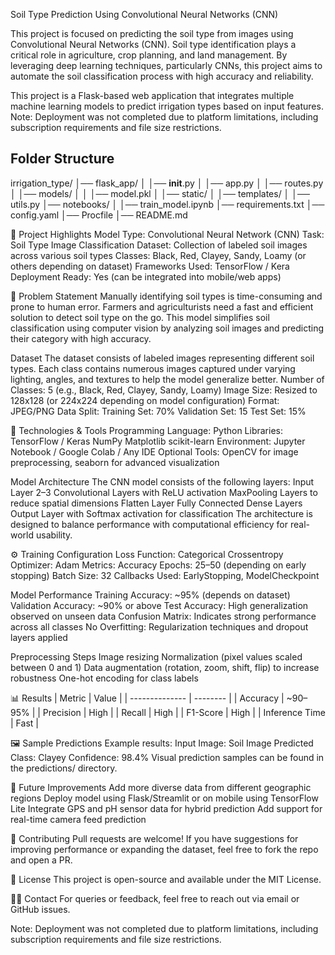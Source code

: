 Soil Type Prediction Using Convolutional Neural Networks (CNN)

This project is focused on predicting the soil type from images using Convolutional Neural Networks (CNN). Soil type identification plays a critical role in agriculture, crop planning, and land management. By leveraging deep learning techniques, particularly CNNs, this project aims to automate the soil classification process with high accuracy and reliability.

This project is a Flask-based web application that integrates multiple machine learning models to predict irrigation types based on input features.  
Note: Deployment was not completed due to platform limitations, including subscription requirements and file size restrictions.
## Folder Structure  
irrigation_type/
│── flask_app/
│   │── __init__.py
│   │── app.py
│   │── routes.py
│   │── models/
│   │   │── model.pkl
│   │── static/
│   │── templates/
│   │── utils.py
│── notebooks/
│   │── train_model.ipynb
│── requirements.txt
│── config.yaml
│── Procfile
│── README.md

📌 Project Highlights
Model Type: Convolutional Neural Network (CNN)
Task: Soil Type Image Classification
Dataset: Collection of labeled soil images across various soil types
Classes: Black, Red, Clayey, Sandy, Loamy (or others depending on dataset)
Frameworks Used: TensorFlow / Kera
Deployment Ready: Yes (can be integrated into mobile/web apps)

🧠 Problem Statement
Manually identifying soil types is time-consuming and prone to human error. Farmers and agriculturists need a fast and efficient solution to detect soil type on the go. This model simplifies soil classification using computer vision by analyzing soil images and predicting their category with high accuracy.

Dataset
The dataset consists of labeled images representing different soil types. Each class contains numerous images captured under varying lighting, angles, and textures to help the model generalize better.
Number of Classes: 5 (e.g., Black, Red, Clayey, Sandy, Loamy)
Image Size: Resized to 128x128 (or 224x224 depending on model configuration)
Format: JPEG/PNG
Data Split:
Training Set: 70%
Validation Set: 15
Test Set: 15%

🔧 Technologies & Tools
Programming Language: Python
Libraries:
TensorFlow / Keras
NumPy
Matplotlib
scikit-learn
Environment: Jupyter Notebook / Google Colab / Any IDE
Optional Tools: OpenCV for image preprocessing, seaborn for advanced visualization

 Model Architecture
The CNN model consists of the following layers:
Input Layer
2–3 Convolutional Layers with ReLU activation
MaxPooling Layers to reduce spatial dimensions
Flatten Layer
Fully Connected Dense Layers
Output Layer with Softmax activation for classification
The architecture is designed to balance performance with computational efficiency for real-world usability.

⚙️ Training Configuration
Loss Function: Categorical Crossentropy
Optimizer: Adam
Metrics: Accuracy
Epochs: 25–50 (depending on early stopping)
Batch Size: 32
Callbacks Used: EarlyStopping, ModelCheckpoint

Model Performance
Training Accuracy: ~95% (depends on dataset)
Validation Accuracy: ~90% or above
Test Accuracy: High generalization observed on unseen data
Confusion Matrix: Indicates strong performance across all classes
No Overfitting: Regularization techniques and dropout layers applied

Preprocessing Steps
Image resizing
Normalization (pixel values scaled between 0 and 1)
Data augmentation (rotation, zoom, shift, flip) to increase robustness
One-hot encoding for class labels

📊 Results
| Metric         | Value    |
| -------------- | -------- |
| Accuracy       | \~90–95% |
| Precision      | High     |
| Recall         | High     |
| F1-Score       | High     |
| Inference Time | Fast     |

🖼️ Sample Predictions
Example results:
Input Image: Soil Image
Predicted Class: Clayey
Confidence: 98.4%
Visual prediction samples can be found in the predictions/ directory.

🚀 Future Improvements
Add more diverse data from different geographic regions
Deploy model using Flask/Streamlit or on mobile using TensorFlow Lite
Integrate GPS and pH sensor data for hybrid prediction
Add support for real-time camera feed prediction

🤝 Contributing
Pull requests are welcome! If you have suggestions for improving performance or expanding the dataset, feel free to fork the repo and open a PR.

📜 License
This project is open-source and available under the MIT License.

🙋‍♂️ Contact
For queries or feedback, feel free to reach out via email or GitHub issues.

Note: Deployment was not completed due to platform limitations, including subscription requirements and file size restrictions.
